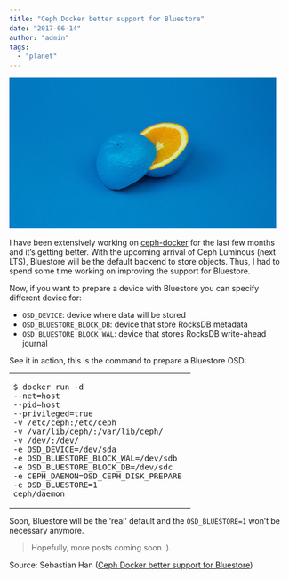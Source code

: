 ```yaml
---
title: "Ceph Docker better support for Bluestore"
date: "2017-06-14"
author: "admin"
tags: 
  - "planet"
---
```


![Title](images/better-bluestore-support-container.jpg)

I have been extensively working on [ceph-docker](https://github.com/ceph/ceph-docker) for the last few months and it’s getting better. With the upcoming arrival of Ceph Luminous (next LTS), Bluestore will be the default backend to store objects. Thus, I had to spend some time working on improving the support for Bluestore.

Now, if you want to prepare a device with Bluestore you can specify different device for:

- `OSD_DEVICE`: device where data will be stored
- `OSD_BLUESTORE_BLOCK_DB`: device that store RocksDB metadata
- `OSD_BLUESTORE_BLOCK_WAL`: device that stores RocksDB write-ahead journal

See it in action, this is the command to prepare a Bluestore OSD:

<table><tbody><tr><td class="code"><pre><span class="line">$ docker run -d </span><br><span class="line">-<span class="ruby">-net=host </span><br><span class="line"></span>-<span class="ruby">-pid=host </span><br><span class="line"></span>-<span class="ruby">-privileged=<span class="literal">true</span> </span><br><span class="line"></span>-<span class="ruby">v /etc/<span class="symbol">ceph:</span>/etc/ceph </span><br><span class="line"></span>-<span class="ruby">v /var/lib/ceph/<span class="symbol">:/var/lib/ceph/</span> </span><br><span class="line"></span>-<span class="ruby">v /dev/<span class="symbol">:/dev/</span> </span><br><span class="line"></span>-<span class="ruby">e OSD_DEVICE=<span class="regexp">/dev/sda</span> </span><br><span class="line"></span>-<span class="ruby">e OSD_BLUESTORE_BLOCK_WAL=<span class="regexp">/dev/sdb</span> </span><br><span class="line"></span>-<span class="ruby">e OSD_BLUESTORE_BLOCK_DB=<span class="regexp">/dev/sdc</span> </span><br><span class="line"></span>-<span class="ruby">e CEPH_DAEMON=OSD_CEPH_DISK_PREPARE </span><br><span class="line"></span>-<span class="ruby">e OSD_BLUESTORE=<span class="number">1</span> </span><br><span class="line"></span>ceph/daemon</span><br></pre></td></tr></tbody></table>

Soon, Bluestore will be the ‘real’ default and the `OSD_BLUESTORE=1` won’t be necessary anymore.

  

> Hopefully, more posts coming soon :).

Source: Sebastian Han ([Ceph Docker better support for Bluestore](https://sebastien-han.fr/blog/2017/06/14/Ceph-Docker-better-support-for-Bluestore/))
